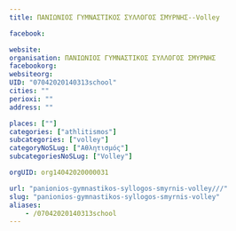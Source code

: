 ```yaml
---
title: ΠΑΝΙΩΝΙΟΣ ΓΥΜΝΑΣΤΙΚΟΣ ΣΥΛΛΟΓΟΣ ΣΜΥΡΝΗΣ--Volley

facebook:

website:
organisation: ΠΑΝΙΩΝΙΟΣ ΓΥΜΝΑΣΤΙΚΟΣ ΣΥΛΛΟΓΟΣ ΣΜΥΡΝΗΣ
facebookorg:
websiteorg:
UID: "07042020140313school"
cities: ""
perioxi: ""
address: ""

places: [""]
categories: ["athlitismos"]
subcategories: ["volley"]
categoryNoSLug: ["Αθλητισμός"]
subcategoriesNoSLug: ["Volley"]

orgUID: org14042020000031

url: "panionios-gymnastikos-syllogos-smyrnis-volley///"
slug: "panionios-gymnastikos-syllogos-smyrnis-volley"
aliases:
    - /07042020140313school
---
```





